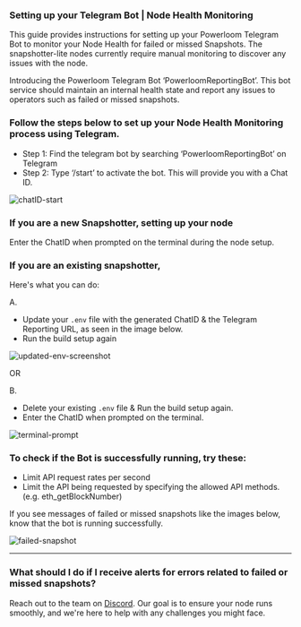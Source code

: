 ### Setting up your Telegram Bot | Node Health Monitoring 

This guide provides instructions for setting up your Powerloom Telegram Bot to monitor your Node Health for failed or missed Snapshots. The snapshotter-lite nodes currently require manual monitoring to discover any issues with the node.

Introducing the Powerloom Telegram Bot ‘PowerloomReportingBot’. This bot service should maintain an internal health state and report any issues to operators such as failed or missed snapshots. 

### Follow the steps below to set up your Node Health Monitoring process using Telegram.

- Step 1: Find the telegram bot by searching ‘PowerloomReportingBot’ on Telegram
- Step 2: Type ‘/start’ to activate the bot. This will provide you with a Chat ID.

![chatID-start](/images/chatID-start.png)

### If you are a new Snapshotter, setting up your node
Enter the ChatID when prompted on the terminal during the node setup. 

### If you are an existing snapshotter, 

Here's what you can do:

A. 
  - Update your `.env` file with the generated ChatID & the Telegram Reporting URL, as seen in the image below.
  - Run the build setup again

![updated-env-screenshot](/images/updated-env-screenshot.png)

OR

B.
  - Delete your existing `.env` file & Run the build setup again.
  - Enter the ChatID when prompted on the terminal.

![terminal-prompt](/images/terminal-prompt.png)

### To check if the Bot is successfully running, try these:

- Limit API request rates per second
- Limit the API being requested by specifying the allowed API methods. (e.g. eth_getBlockNumber)

If you see messages of failed or missed snapshots like the images below, know that the bot is running successfully. 

![failed-snapshot](/images/failed-snapshot.png)

---

### What should I do if I receive alerts for errors related to failed or missed snapshots?
Reach out to the team on [Discord](https://discord.com/invite/powerloom). Our goal is to ensure your node runs smoothly, and we're here to help with any challenges you might face.
